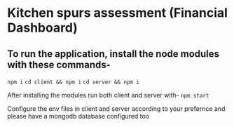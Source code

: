 # Kitchen spurs assessment (Financial Dashboard)

## To run the application, install the node modules with these commands-

`npm i`
`cd client && npm i`
`cd server && npm i`

After installing the modules run both client and server with-
`npm start`

Configure the env files in client and server according to your prefernce and please have a mongodb database configured too
